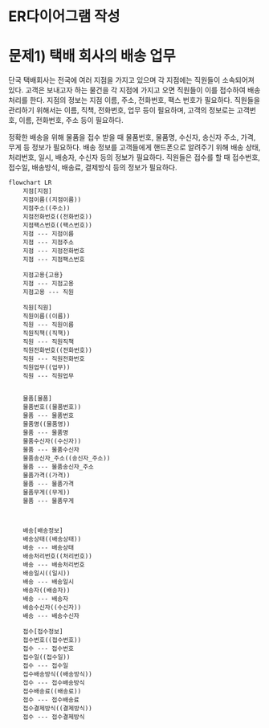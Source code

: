 
ER다이어그램 작성 
===
# 문제1) 택배 회사의 배송 업무

단국 택배회사는 전국에 여러 지점을 가지고 있으며 각 지점에는 직원들이 소속되어져 있다. 고객은 보내고자 하는 물건을 각 지점에 가지고 오면 직원들이 이를 접수하여 배송처리를 한다. 지점의 정보는 지점 이름, 주소, 전화번호, 팩스 번호가 필요하다. 직원들을 관리하기 위해서는 이름, 직책, 전화번호, 업무 등이 필요하며, 고객의 정보로는 고객번호, 이름, 전화번호, 주소 등이 필요하다.

정확한 배송을 위해 물품을 접수 받을 때 물품번호, 물품명, 수신자, 송신자 주소, 가격, 무게 등 정보가 필요하다. 배송 정보를 고객들에게 핸드폰으로 알려주기 위해 배송 상태, 처리번호, 일시, 배송자, 수신자 등의 정보가 필요하다. 직원들은 접수를 할 때 접수번호, 접수일, 배송방식, 배송료, 결제방식 등의 정보가 필요하다.

```mermaid
flowchart LR
    지점[지점]
    지점이름((지점이름))
    지점주소((주소))
    지점전화번호((전화번호))
    지점팩스번호((팩스번호))
    지점 --- 지점이름
    지점 --- 지점주소
    지점 --- 지점전화번호
    지점 --- 지점팩스번호
    
    지점고용{고용}
    지점 --- 지점고용
    지점고용 --- 직원
    
    직원[직원]
    직원이름((이름))
    직원 --- 직원이름
    직원직책((직책))
    직원 --- 직원직책
    직원전화번호((전화번호))
    직원 --- 직원전화번호
    직원업무((업무))
    직원 --- 직원업무
    
    
    물품[물품]
    물품번호((물품번호))
    물품 --- 물품번호
    물품명((물품명))
    물품 --- 물품명
    물품수신자((수신자))
    물품 --- 물품수신자
    물품송신자_주소((송신자_주소))
    물품 --- 물품송신자_주소
    물품가격((가격))
    물품 --- 물품가격
    물품무게((무게))
    물품 --- 물품무게
    
   
    
    배송[배송정보]
    배송상태((배송상태))
    배송 --- 배송상태
    배송처리번호((처리번호))
    배송 --- 배송처리번호
    배송일시((일시))
    배송 --- 배송일시
    배송자((배송자))
    배송 --- 배송자
    배송수신자((수신자))
    배송 --- 배송수신자
    
    접수[접수정보]
    접수번호((접수번호))
    접수 --- 접수번호
    접수일((접수일))
    접수 --- 접수일
    접수배송방식((배송방식))
    접수 --- 접수배송방식
    접수배송료((배송료))
    접수 --- 접수배송료
    접수결제방식((결제방식))
    접수 --- 접수결제방식
```
